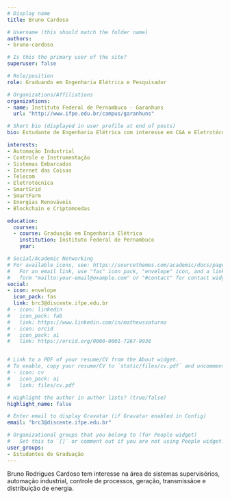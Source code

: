 ```yaml
---
# Display name
title: Bruno Cardoso

# Username (this should match the folder name)
authors:
- bruno-cardoso

# Is this the primary user of the site?
superuser: false

# Role/position
role: Graduando em Engenharia Elétrica e Pesquisador

# Organizations/Affiliations
organizations:
- name: Instituto Federal de Pernambuco - Garanhuns
  url: "http://www.ifpe.edu.br/campus/garanhuns"

# Short bio (displayed in user profile at end of posts)
bio: Estudante de Engenharia Elétrica com interesse em C&A e Eletrotécnica.

interests:
- Automação Industrial
- Controle e Instrumentação
- Sistemas Embarcados
- Internet das Coisas
- Telecom
- Eletrotécnica
- SmartGrid
- SmartFarm
- Energias Renováveis
- Blockchain e Criptomoedas

education:
  courses:
  - course: Graduação em Engenharia Elétrica
    institution: Instituto Federal de Pernambuco
    year:

# Social/Academic Networking
# For available icons, see: https://sourcethemes.com/academic/docs/page-builder/#icons
#   For an email link, use "fas" icon pack, "envelope" icon, and a link in the
#   form "mailto:your-email@example.com" or "#contact" for contact widget.
social:
- icon: envelope
  icon_pack: fas
  link: brc3@discente.ifpe.edu.br
# - icon: linkedin
#   icon_pack: fab
#   link: https://www.linkedin.com/in/matheussaturno
# - icon: orcid
#   icon_pack: ai
#   link: https://orcid.org/0000-0001-7267-9938


# Link to a PDF of your resume/CV from the About widget.
# To enable, copy your resume/CV to `static/files/cv.pdf` and uncomment the lines below.
# - icon: cv
#   icon_pack: ai
#   link: files/cv.pdf

# Highlight the author in author lists? (true/false)
highlight_name: false

# Enter email to display Gravatar (if Gravatar enabled in Config)
email: "brc3@discente.ifpe.edu.br"

# Organizational groups that you belong to (for People widget)
#   Set this to `[]` or comment out if you are not using People widget.
user_groups:
- Estudantes de Graduação
---
```


Bruno Rodrigues Cardoso tem interesse na área de sistemas supervisórios, automação industrial, controle de processos, geração, transmissãoe e distribuição de energia.
